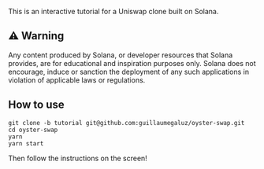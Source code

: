 This is an interactive tutorial for a Uniswap clone built on Solana.

## ⚠️ Warning
Any content produced by Solana, or developer resources that Solana provides, are for educational and inspiration purposes only.  Solana does not encourage, induce or sanction the deployment of any such applications in violation of applicable laws or regulations.

## How to use

```
git clone -b tutorial git@github.com:guillaumegaluz/oyster-swap.git
cd oyster-swap
yarn
yarn start
```

Then follow the instructions on the screen!